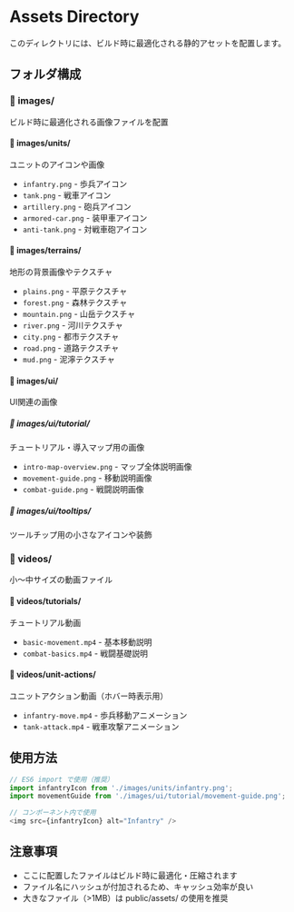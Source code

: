 # Assets Directory

このディレクトリには、ビルド時に最適化される静的アセットを配置します。

## フォルダ構成

### 📁 images/
ビルド時に最適化される画像ファイルを配置

#### 📁 images/units/
ユニットのアイコンや画像
- `infantry.png` - 歩兵アイコン
- `tank.png` - 戦車アイコン  
- `artillery.png` - 砲兵アイコン
- `armored-car.png` - 装甲車アイコン
- `anti-tank.png` - 対戦車砲アイコン

#### 📁 images/terrains/
地形の背景画像やテクスチャ
- `plains.png` - 平原テクスチャ
- `forest.png` - 森林テクスチャ
- `mountain.png` - 山岳テクスチャ
- `river.png` - 河川テクスチャ
- `city.png` - 都市テクスチャ
- `road.png` - 道路テクスチャ
- `mud.png` - 泥濘テクスチャ

#### 📁 images/ui/
UI関連の画像

##### 📁 images/ui/tutorial/
チュートリアル・導入マップ用の画像
- `intro-map-overview.png` - マップ全体説明画像
- `movement-guide.png` - 移動説明画像
- `combat-guide.png` - 戦闘説明画像

##### 📁 images/ui/tooltips/
ツールチップ用の小さなアイコンや装飾

### 📁 videos/
小〜中サイズの動画ファイル

#### 📁 videos/tutorials/
チュートリアル動画
- `basic-movement.mp4` - 基本移動説明
- `combat-basics.mp4` - 戦闘基礎説明

#### 📁 videos/unit-actions/
ユニットアクション動画（ホバー時表示用）
- `infantry-move.mp4` - 歩兵移動アニメーション
- `tank-attack.mp4` - 戦車攻撃アニメーション

## 使用方法

```typescript
// ES6 import で使用（推奨）
import infantryIcon from './images/units/infantry.png';
import movementGuide from './images/ui/tutorial/movement-guide.png';

// コンポーネント内で使用
<img src={infantryIcon} alt="Infantry" />
```

## 注意事項
- ここに配置したファイルはビルド時に最適化・圧縮されます
- ファイル名にハッシュが付加されるため、キャッシュ効率が良い
- 大きなファイル（>1MB）は public/assets/ の使用を推奨